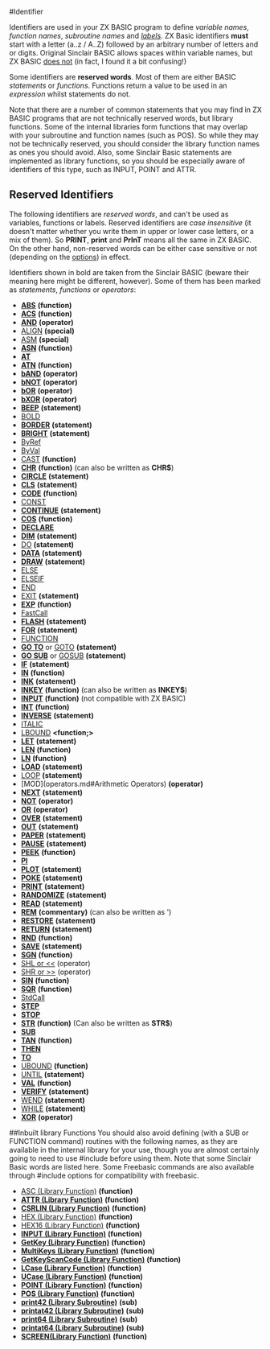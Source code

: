 #Identifier


Identifiers are used in your ZX BASIC program to define _variable names_, _function names_, _subroutine names_ and _[labels](labels.md)_. ZX Basic identifiers **must** start with a letter (a..z / A..Z) followed by an arbitrary number of letters and or digits. Original Sinclair BASIC allows spaces within variable names, but ZX BASIC <u>does not</u> (in fact, I found it a bit confusing!)

Some identifiers are **reserved words**. Most of them are either BASIC _statements_ or _functions_. Functions return a value to be used in an _expression_ whilst statements do not.

Note that there are a number of common statements that you may find in ZX BASIC programs that are not technically reserved words, but library functions. Some of the internal libraries form functions that may overlap with your subroutine and function names (such as POS). So while they may not be technically reserved, you should consider the library function names as ones you should avoid. Also, some Sinclair Basic statements are implemented as library functions, so you should be especially aware of identifiers of this type, such as INPUT, POINT and ATTR.

## Reserved Identifiers

The following identifiers are _reserved words_, and can't be used as variables, functions or labels. Reserved identifiers are _case insensitive_ (it doesn't matter whether you write them in upper or lower case letters, or a mix of them). So **PRINT**, **print** and **PrInT** means all the same in ZX BASIC. On the other hand, non-reserved words can be either case sensitive or not (depending on the [options](options.md)) in effect.

Identifiers shown in bold are taken from the Sinclair BASIC (beware their meaning here might be different, however). Some of them has been marked as _statements_, _functions_ or _operators_:

* **[ABS](abs.md)** **(function)**
* **[ACS](acs.md)** **(function)**
* **[AND](operators.md#AND)** **(operator)**
* [ALIGN](asm/align.md) **(special)**
* [ASM](asm.md) **(special)**
* **[ASN](asn.md)** **(function)**
* **[AT](at.md)**
* **[ATN](atn.md)** **(function)**
* **[bAND](bitwiselogic.md)** **(operator)**
* **[bNOT](bitwiselogic.md)** **(operator)**
* **[bOR](bitwiselogic.md)** **(operator)**
* **[bXOR](bitwiselogic.md)** **(operator)**
* **[BEEP](beep.md)** **(statement)**
* [BOLD](bold.md)
* **[BORDER](border.md)** **(statement)**
* **[BRIGHT](bright.md)** **(statement)**
* [ByRef](byref.md)
* [ByVal](byval.md)
* [CAST](cast.md) **(function)**
* **[CHR](chr.md)** **(function)** (can also be written as **CHR$**)
* **[CIRCLE](circle.md)** **(statement)**
* **[CLS](cls.md)** **(statement)**
* **[CODE](code.md)** **(function)**
* [CONST](const.md)
* **[CONTINUE](continue.md)** **(statement)**
* **[COS](cos.md)** **(function)**
* **[DECLARE](declare.md)** **<modifier>**
* **[DIM](dim.md)** **(statement)**
* [DO](do.md) **(statement)**
* **[DATA](data.md)** **(statement)**
* **[DRAW](draw.md)** **(statement)**
* [ELSE](if.md)
* [ELSEIF](if.md)
* [END](end.md)
* [EXIT](exit.md) **(statement)**
* **[EXP](exp.md)** **(function)**
* [FastCall](fastcall.md)
* **[FLASH](flash.md)** **(statement)**
* **[FOR](for.md)** **(statement)**
* [FUNCTION](function.md)
* **[GO TO](goto.md)** or [GOTO](goto.md) **(statement)**
* **[GO SUB](gosub.md)** or [GOSUB](gosub.md) **(statement)**
* **[IF](if.md)** **(statement)**
* **[IN](in.md)** **(function)**
* **[INK](ink.md)** **(statement)**
* **[INKEY](inkey.md)** **(function)** (can also be written as **INKEY$**)
* **[INPUT](input.md)** **(function)** (not compatible with ZX BASIC)
* **[INT](int.md)** **(function)**
* **[INVERSE](inverse.md)** **(statement)**
* [ITALIC](italic.md)
* [LBOUND](lbound.md) **<function;>**
* **[LET](let.md)** **(statement)**
* **[LEN](len.md)** **(function)**
* **[LN](ln.md)** **(function)**
* **[LOAD](load.md)** **(statement)**
* [LOOP](do.md) **(statement)**
* [MOD](operators.md#Arithmetic Operators) **(operator)**
* **[NEXT](for.md)** **(statement)**
* **[NOT](operators.md#NOT)** **(operator)**
* **[OR](operators.md#OR)** **(operator)**
* **[OVER](over.md)** **(statement)**
* **[OUT](out.md)** **(statement)**
* **[PAPER](paper.md)** **(statement)**
* **[PAUSE](pause.md)** **(statement)**
* **[PEEK](peek.md)** **(function)**
* **[PI](pi.md)** **<constant>**
* **[PLOT](plot.md)** **(statement)**
* **[POKE](poke.md)** **(statement)**
* **[PRINT](print.md)** **(statement)**
* **[RANDOMIZE](randomize.md)** **(statement)**
* **[READ](read.md)** **(statement)**
* **[REM](comments.md)** **(commentary)** (can also be written as ')
* **[RESTORE](restore.md)** **(statement)**
* **[RETURN](return.md)** **(statement)**
* **[RND](rnd.md)** **(function)**
* **[SAVE](load.md)** **(statement)**
* **[SGN](sgn.md)** **(function)**
* [SHL or <<](shl.md) (operator)
* [SHR or >>](shl.md) (operator)
* **[SIN](sin.md)** **(function)**
* **[SQR](sqr.md)** **(function)**
* [StdCall](stdcall.md)
* **[STEP](for.md)**
* **[STOP](stop.md)**
* **[STR](str.md)** **(function)** (Can also be written as **STR$**)
* **[SUB](sub.md)**
* **[TAN](tan.md)** **(function)**
* **[THEN](if.md)**
* **[TO](to.md)**
* [UBOUND](ubound.md) **(function)**
* [UNTIL](do.md) **(statement)**
* **[VAL](val.md)** **(function)**
* **[VERIFY](load.md)** **(statement)**
* [WEND](while.md) **(statement)**
* [WHILE](while.md) **(statement)**
* **[XOR](operators#logical_operators.md)** **(operator)**

##Inbuilt library Functions
You should also avoid defining (with a SUB or FUNCTION command) routines with the following names, as they are available in the internal library for your use, though you are almost certainly going to need to use #include before using them. Note that some Sinclair Basic words are listed here. Some Freebasic commands are also available through #include options for compatibility with freebasic.

* [ASC (Library Function)](library/asc.bas.md) **(function)**
* **[ATTR (Library Function)](library/attr.md)** **(function)**
* **[CSRLIN (Library Function)](library/csrlin.md)** **(function)**
* [HEX (Library Function)](library/hex.md) **(function)**
* [HEX16 (Library Function)](library/hex.md) **(function)**
* **[INPUT (Library Function)](library/input.md)** **(function)**
* **[GetKey (Library Function)](library/keys/getkey.md)** **(function)**
* **[MultiKeys (Library Function)](library/keys/multikeys.md)** **(function)**
* **[GetKeyScanCode (Library Function)](library/keys/getkeyscancode.md)** **(function)**
* **[LCase (Library Function)](library/string/lcase.md)** **(function)**
* **[UCase (Library Function)](library/string/ucase.md)** **(function)**
* **[POINT (Library Function)](library/string/point.md)** **(function)**
* **[POS (Library Function)](library/pos.md)** **(function)**
* **[print42 (Library Subroutine)](library/print42.bas.md)** **(sub)**
* **[printat42 (Library Subroutine)](library/print42.bas.md)** **(sub)**
* **[print64 (Library Subroutine)](library/print64.bas.md)** **(sub)**
* **[printat64 (Library Subroutine)](library/print64.bas.md)** **(sub)**
* **[SCREEN(Library Function)](library/screen.md)** **(function)**
